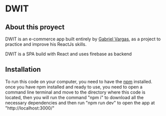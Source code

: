 <h1>DWIT</h1>

<h2>About this proyect</h2>

<p>DWIT is an e-commerce app built entirely by <a href="https://gabriel-vargas-cf193.web.app/" >Gabriel Vargas</a>, as a project to practice and improve his ReactJs skills.</p>
</hr>
<p>DWIT is a SPA build with React and uses firebase as backend</p>

<h2>Installation</h2>

<p>To run this code on your computer, you need to have the <a href="https://docs.npmjs.com/about-npm" >npm</a> installed. once you have npm installed and ready to use, you need to open a command line terminal and move to the directory where this code is located, then you will run the command "npm i" to download all the necessary dependencies and then run "npm run dev" to open the app at "http://localhost:3000/"</p>
